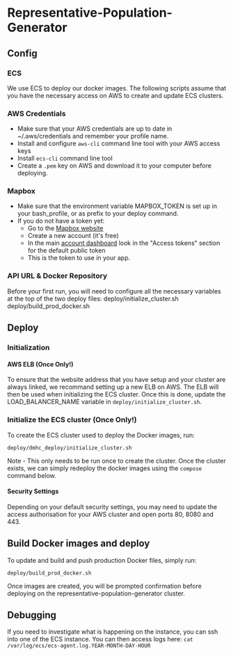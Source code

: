 # Representative-Population-Generator

## Config
### ECS
We use ECS to deploy our docker images. The following scripts assume that you have the necessary access on AWS to create and update ECS clusters.

### AWS Credentials
- Make sure that your AWS credentials are up to date in ~/.aws/credentials and remember your profile name.
- Install and configure `aws-cli` command line tool with your AWS access keys
- Install `ecs-cli` command line tool
- Create a `.pem` key on AWS and download it to your computer before deploying.

### Mapbox
- Make sure that the environment variable MAPBOX_TOKEN is set up in your bash_profile, or as prefix to your deploy command.
- If you do not have a token yet:
  - Go to the [Mapbox website](https://www.mapbox.com/)
  - Create a new account (it's free)
  - In the main [account dashboard](https://www.mapbox.com/account/) look in the "Access tokens" section for the default public token
  - This is the token to use in your app.

### API URL & Docker Repository
Before your first run, you will need to configure all the necessary variables at the top of the two deploy files:
	deploy/initialize_cluster.sh
	deploy/build_prod_docker.sh

## Deploy
### Initialization
#### AWS ELB (Once Only!)
To ensure that the website address that you have setup and your cluster are always linked, we recommand setting up a new ELB on AWS. The ELB will then be used when initializing the ECS cluster. Once this is done, update the LOAD_BALANCER_NAME variable in `deploy/initialize_cluster.sh`.

### Initialize the ECS cluster (Once Only!)
To create the ECS cluster used to deploy the Docker images, run:

    deploy/dmhc_deploy/initialize_cluster.sh

Note - This only needs to be run once to create the cluster. Once the cluster exists, we can simply redeploy the docker images using the `compose` command below.

#### Security Settings
Depending on your default security settings, you may need to update the access authorisation for your AWS cluster and open ports 80, 8080 and 443.

## Build Docker images and deploy
To update and build and push production Docker files, simply run:

    deploy/build_prod_docker.sh

Once images are created, you will be prompted confirmation before deploying on the representative-population-generator cluster.

## Debugging
If you need to investigate what is happening on the instance, you can ssh into one of the ECS instance.
You can then access logs here: `cat /var/log/ecs/ecs-agent.log.YEAR-MONTH-DAY-HOUR`
